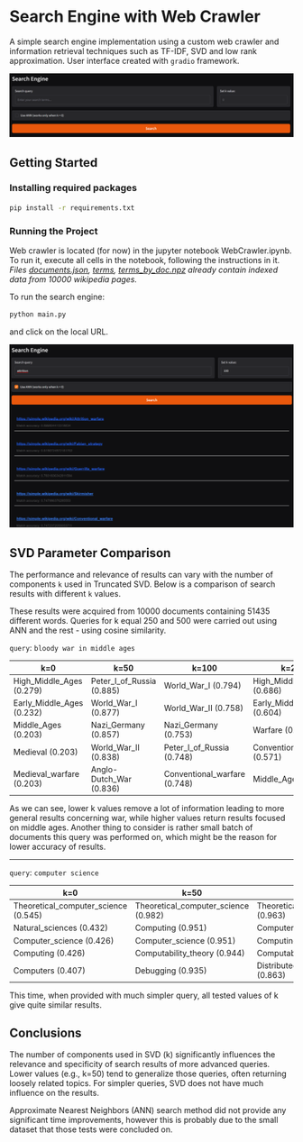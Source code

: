 # Search Engine with Web Crawler

A simple search engine implementation using a custom web crawler and information retrieval techniques such as TF-IDF, SVD and low rank approximation.
User interface created with ```gradio``` framework.

![UI](img/search_engine_default.png)

## Getting Started

### Installing required packages

```bash
pip install -r requirements.txt
````

### Running the Project

Web crawler is located (for now) in the jupyter notebook WebCrawler.ipynb. To run it, execute all cells in the notebook, following the instructions in it.  
_Files [documents.json](documents.json), [terms](terms.json), [terms_by_doc.npz](terms_by_doc.npz) already contain indexed data from 10000 wikipedia pages._

To run the search engine:

```bash
python main.py
```
and click on the local URL.

![example](img/search_engine_example.png)

## SVD Parameter Comparison

The performance and relevance of results can vary with the number of components `k` used in Truncated SVD. Below is a comparison of search results with different `k` values.

These results were acquired from 10000 documents containing 51435 different words.
Queries for k equal 250 and 500 were carried out using ANN and the rest - using cosine similarity.

```query```: `bloody war in middle ages`

| k=0                       | k=50                      | k=100                        | k=250                        | k=500                     |
|---------------------------|---------------------------|------------------------------|------------------------------|---------------------------|
| High_Middle_Ages (0.279)  | Peter_I_of_Russia (0.885) | World_War_I (0.794)          | High_Middle_Ages (0.686)     | High_Middle_Ages (0.730)  |
| Early_Middle_Ages (0.232) | World_War_I (0.877)       | World_War_II (0.758)         | Early_Middle_Ages (0.604)    | Early_Middle_Ages (0.625) |
| Middle_Ages (0.203)       | Nazi_Germany (0.857)      | Nazi_Germany (0.753)         | Warfare (0.603)              | Middle_Ages (0.570)       |
| Medieval (0.203)          | World_War_II (0.838)      | Peter_I_of_Russia (0.748)    | Conventional_warfare (0.571) | Medieval_warfare (0.570)  |
| Medieval_warfare (0.203)  | Anglo-Dutch_War (0.836)   | Conventional_warfare (0.748) | Middle_Ages (0.545)          | Medieval (0.570)          |

As we can see, lower k values remove a lot of information leading to more general results concerning war, while higher values return results focused on middle ages. Another thing to consider is rather small batch of documents this query was performed on, which might be the reason for lower accuracy of results.

---
```query```: `computer science`

| k=0                                  | k=50                                 | k=100                                | k=250                                | k = 500                              |
|--------------------------------------|--------------------------------------|--------------------------------------|--------------------------------------|--------------------------------------|
| Theoretical_computer_science (0.545) | Theoretical_computer_science (0.982) | Theoretical_computer_science (0.963) | Theoretical_computer_science (0.933) | Theoretical_computer_science (0.920) |
| Natural_sciences (0.432)             | Computing (0.951)                    | Computer_science (0.918)             | Computing (0.829)                    | Computer_science (0.703)             |
| Computer_science (0.426)             | Computer_science (0.951)             | Computing (0.918)                    | Computer_science (0.829)             | Computing (0.703)                    |
| Computing (0.426)                    | Computability_theory (0.944)         | Computability_theory (0.880)         | Computation (0.737)                  | Computation (0.690)                  |
| Computers (0.407)                    | Debugging (0.935)                    | Distributed_computing (0.863)        | Computer_vision (0.719)              | Computer_vision (0.661)              |

This time, when provided with much simpler query, all tested values of k give quite similar results.

## Conclusions

The number of components used in SVD (k) significantly influences the relevance and specificity of search results of more advanced queries.
Lower values (e.g., k=50) tend to generalize those queries, often returning loosely related topics.
For simpler queries, SVD does not have much influence on the results.

Approximate Nearest Neighbors (ANN) search method did not provide any significant time improvements, however this is probably due to the small dataset that those tests were concluded on.